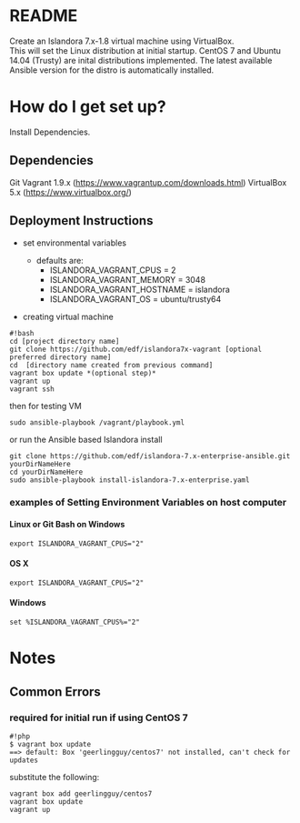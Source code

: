 # README #

Create an Islandora 7.x-1.8 virtual machine using VirtualBox.  
This will set the Linux distribution at initial startup. CentOS 7 and Ubuntu 14.04 (Trusty) are inital distributions implemented. 
The latest available Ansible version for the distro is automatically installed.

# How do I get set up? #

Install Dependencies.

## Dependencies ##

Git
Vagrant 1.9.x (https://www.vagrantup.com/downloads.html)
VirtualBox 5.x (https://www.virtualbox.org/)

## Deployment Instructions ##
* set environmental variables 
     * defaults are:
          * ISLANDORA_VAGRANT_CPUS  = 2
          * ISLANDORA_VAGRANT_MEMORY = 3048
          * ISLANDORA_VAGRANT_HOSTNAME = islandora
          * ISLANDORA_VAGRANT_OS  = ubuntu/trusty64

* creating virtual machine

```
#!bash
cd [project directory name]
git clone https://github.com/edf/islandora7x-vagrant [optional preferred directory name]
cd  [directory name created from previous command]
vagrant box update *(optional step)*
vagrant up
vagrant ssh
```
then for testing VM
```
sudo ansible-playbook /vagrant/playbook.yml 
```
or run the Ansible based Islandora install

```
git clone https://github.com/edf/islandora-7.x-enterprise-ansible.git yourDirNameHere
cd yourDirNameHere
sudo ansible-playbook install-islandora-7.x-enterprise.yaml
```

### examples of Setting Environment Variables on host computer ###

#### Linux or Git Bash on Windows ####
```export ISLANDORA_VAGRANT_CPUS="2"```
#### OS X ####
```export ISLANDORA_VAGRANT_CPUS="2"```
#### Windows ####
```set %ISLANDORA_VAGRANT_CPUS%="2"```

# Notes

## Common Errors

### required for initial run if using CentOS 7

```
#!php
$ vagrant box update
==> default: Box 'geerlingguy/centos7' not installed, can't check for updates
```

substitute the following:
```
vagrant box add geerlingguy/centos7 
vagrant box update
vagrant up
```
